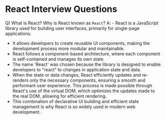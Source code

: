 # React Interview Questions

Q) What is React? Why is React known as `React`?
A: - React is a JavaScript library used for building user interfaces, primarily for single-page applications. 
- It allows developers to create reusable UI components, making the development process more modular and maintainable. 
- React follows a component-based architecture, where each component is self-contained and manages its own state.
- The name 'React' was chosen because the library is designed to enable developers to "react" to changes in application state and data.
- When the state or data changes, React efficiently updates and re-renders only the necessary components, ensuring a smooth and performant user experience. This process is made possible through React's use of the virtual DOM, which optimizes the updates made to the real DOM, allowing for efficient rendering.
- This combination of declarative UI building and efficient state management is why React is so widely used in modern web development.

